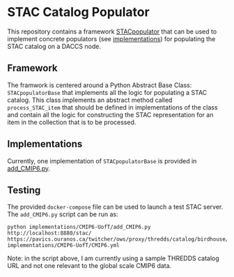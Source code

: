 # STAC Catalog Populator


This repository contains a framework [STACpopulator](STACpopulator) that can be used to implement concrete populators (see [implementations](implementations)) for populating the STAC catalog on a DACCS node.

## Framework

The framwork is centered around a Python Abstract Base Class: `STACpopulatorBase` that implements all the logic for populating a STAC catalog. This class implements an abstract method called `process_STAC_item` that should be defined in implementations of the class and contain all the logic for constructing the STAC representation for an item in the collection that is to be processed.

## Implementations

Currently, one implementation of `STACpopulatorBase` is provided in [add_CMIP6.py](implementations/add_CMIP6.py). 

## Testing

The provided `docker-compose` file can be used to launch a test STAC server. The `add_CMIP6.py` script can be run as:

```
python implementations/CMIP6-UofT/add_CMIP6.py http://localhost:8880/stac/ https://pavics.ouranos.ca/twitcher/ows/proxy/thredds/catalog/birdhouse/testdata/xclim/cmip6/catalog.html implementations/CMIP6-UofT/CMIP6.yml
```
Note: in the script above, I am currently using a sample THREDDS catalog URL and not one relevant to the global scale CMIP6 data.
